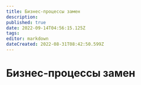 ```yaml
---
title: Бизнес-процессы замен
description: 
published: true
date: 2022-09-14T04:56:15.125Z
tags: 
editor: markdown
dateCreated: 2022-08-31T08:42:50.599Z
---
```


# Бизнес-процессы замен

